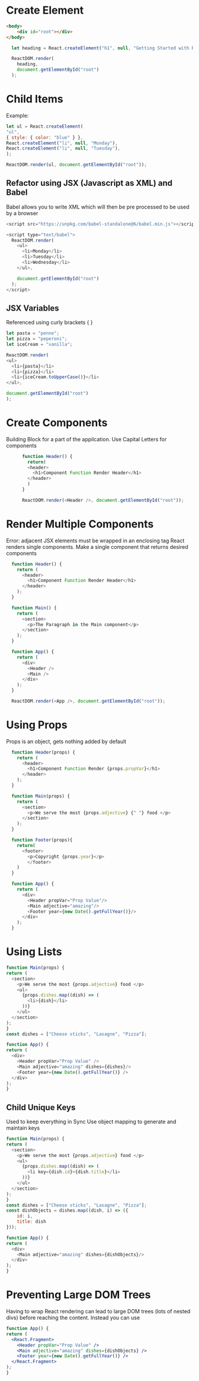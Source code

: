 # Create Element

```html
<body>
	<div id="root"></div>
</body>
```

```js
  let heading = React.createElement("h1", null, "Getting Started with React")

  ReactDOM.render(
	heading,
	document.getElementById("root")
  );
```

# Child Items

Example:
```js
let ul = React.createElement(
"ul",
{ style: { color: "blue" } },
React.createElement("li", null, "Monday"),
React.createElement("li", null, "Tuesday"),
);

ReactDOM.render(ul, document.getElementById("root"));
```

## Refactor using JSX (Javascript as XML) and Babel

Babel allows you to write XML which will then be pre processed to be used by a browser

```js
<script src="https://unpkg.com/babel-standalone@6/babel.min.js"></script>

<script type="text/babel">
  ReactDOM.render(
	<ul>
	  <li>Monday</li>
	  <li>Tuesday</li>
	  <li>Wednesday</li>
	</ul>,

	document.getElementById("root")
  );
</script>

```

## JSX Variables

Referenced using curly brackets { }

```js
let pasta = "penne";
let pizza = "peperoni";
let iceCream = "vanilla";

ReactDOM.render(
<ul>
  <li>{pasta}</li>
  <li>{pizza}</li>
  <li>{iceCream.toUpperCase()}</li>
</ul>,

document.getElementById("root")
);

```

# Create Components

Building Block for a part of the appilcation.
Use Capital Letters for components

```js
      function Header() {
        return( 
        <header>
          <h1>Component Function Render Header</h1>
        </header>
        )
      }

      ReactDOM.render(<Header />, document.getElementById("root"));
```

# Render Multiple Components

Error: adjacent JSX elements must be wrapped in an enclosing tag
React renders single components. Make a single component that returns desired components

```js
  function Header() {
	return (
	  <header>
		<h1>Component Function Render Header</h1>
	  </header>
	);
  }

  function Main() {
	return (
	  <section>
		<p>The Paragraph in the Main component</p>
	  </section>
	);
  }

  function App() {
	return (
	  <div>
		<Header />
		<Main />
	  </div>
	);
  }

  ReactDOM.render(<App />, document.getElementById("root"));

```

# Using Props

Props is an object, gets nothing added by default

```js
  function Header(props) {
	return (
	  <header>
		<h1>Component Function Render {props.propVar}</h1>
	  </header>
	);
  }

  function Main(props) {
	return (
	  <section>
		<p>We serve the most {props.adjective} {" "} food </p>
	  </section>
	);
  }

  function Footer(props){
	return(
	  <footer>
		<p>Copyright {props.year}</p>
		</footer>
	)
  }

  function App() {
	return (
	  <div>
		<Header propVar="Prop Value"/>
		<Main adjective="amazing"/>
		<Footer year={new Date().getFullYear()}/>
	  </div>
	);
  }
```

# Using Lists

```js
function Main(props) {
return (
  <section>
	<p>We serve the most {props.adjective} food </p>
	<ul>
	  {props.dishes.map((dish) => (
		<li>{dish}</li>
	  ))}
	</ul>
  </section>
);
}
const dishes = ["Cheese sticks", "Lasagne", "Pizza"];

function App() {
return (
  <div>
	<Header propVar="Prop Value" />
	<Main adjective="amazing" dishes={dishes}/>
	<Footer year={new Date().getFullYear()} />
  </div>
);
}
```

## Child Unique Keys

Used to keep everything in Sync
Use object mapping to generate and maintain keys

```js
function Main(props) {
return (
  <section>
	<p>We serve the most {props.adjective} food </p>
	<ul>
	  {props.dishes.map((dish) => (
		<li key={dish.id}>{dish.title}</li>
	  ))}
	</ul>
  </section>
);
}
const dishes = ["Cheese sticks", "Lasagne", "Pizza"];
const dishObjects = dishes.map((dish, i) => ({
	id: i,
	title: dish
}));

function App() {
return (
  <div>
	<Main adjective="amazing" dishes={dishObjects}/>
  </div>
);
}
```

# Preventing Large DOM Trees

Having to wrap React rendering can lead to large DOM trees (lots of nested divs) before reaching the content.
Instead you can use
```jsx
function App() {
return (
  <React.Fragment>
	<Header propVar="Prop Value" />
	<Main adjective="amazing" dishes={dishObjects} />
	<Footer year={new Date().getFullYear()} />
  </React.Fragment>
);
}
```


